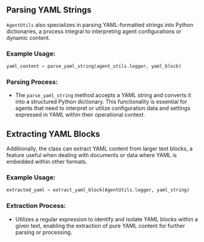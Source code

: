 ## Parsing YAML Strings

`AgentUtils` also specializes in parsing YAML-formatted strings into Python dictionaries, a process integral to interpreting agent configurations or dynamic content.

### Example Usage:

```python
yaml_content = parse_yaml_string(agent_utils.logger, yaml_block)
```

### Parsing Process:

- The `parse_yaml_string` method accepts a YAML string and converts it into a structured Python dictionary. This functionality is essential for agents that need to interpret or utilize configuration data and settings expressed in YAML within their operational context.

## Extracting YAML Blocks

Additionally, the class can extract YAML content from larger text blocks, a feature useful when dealing with documents or data where YAML is embedded within other formats.

### Example Usage:

```python
extracted_yaml = extract_yaml_block(AgentUtils.logger, yaml_string)
```

### Extraction Process:

- Utilizes a regular expression to identify and isolate YAML blocks within a given text, enabling the extraction of pure YAML content for further parsing or processing.


